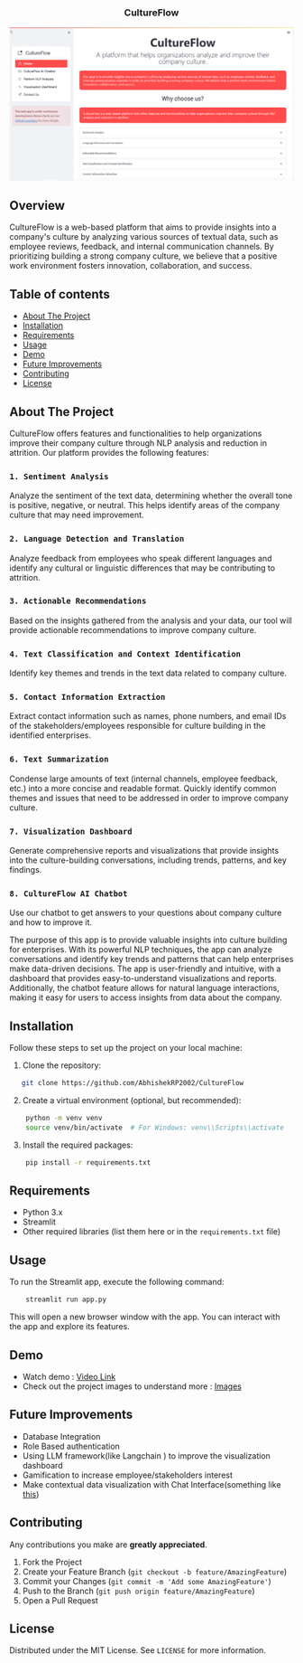 
 <h3 align="center">CultureFlow</h3>

![CultutrFlow Home Page](/dataset/img1.png)

## Overview
CultureFlow is a web-based platform that aims to provide insights into a company's culture by analyzing various sources of textual data, such as employee reviews, feedback, and internal communication channels. By prioritizing building a strong company culture, we believe that a positive work environment fosters innovation, collaboration, and success.

## Table of contents

- [About The Project](#About-The-Project)
- [Installation](#installation)
- [Requirements](#requirements)
- [Usage](#usage)
- [Demo](#demo)
- [Future Improvements](#improvements)
- [Contributing](#contributing)
- [License](#license)


<!-- ABOUT THE PROJECT -->
## About The Project
CultureFlow offers features and functionalities to help organizations improve their company culture through NLP analysis and reduction in attrition. Our platform provides the following features:

### ```1. Sentiment Analysis```
Analyze the sentiment of the text data, determining whether the overall tone is positive, negative, or neutral. This helps identify areas of the company culture that may need improvement.

### ```2. Language Detection and Translation```
Analyze feedback from employees who speak different languages and identify any cultural or linguistic differences that may be contributing to attrition.

### ```3. Actionable Recommendations```
Based on the insights gathered from the analysis and your data, our tool will provide actionable recommendations to improve company culture.

### ```4. Text Classification and Context Identification```
Identify key themes and trends in the text data related to company culture.

### ```5. Contact Information Extraction```
Extract contact information such as names, phone numbers, and email IDs of the stakeholders/employees responsible for culture building in the identified enterprises.

### ```6. Text Summarization```
Condense large amounts of text (internal channels, employee feedback, etc.) into a more concise and readable format. Quickly identify common themes and issues that need to be addressed in order to improve company culture.

### ```7. Visualization Dashboard```
Generate comprehensive reports and visualizations that provide insights into the culture-building conversations, including trends, patterns, and key findings.

### ```8. CultureFlow AI Chatbot```
Use our chatbot to get answers to your questions about company culture and how to improve it.

The purpose of this app is to provide valuable insights into culture building for enterprises. With its powerful NLP techniques, the app can analyze conversations and identify key trends and patterns that can help enterprises make data-driven decisions. The app is user-friendly and intuitive, with a dashboard that provides easy-to-understand visualizations and reports. Additionally, the chatbot feature allows for natural language interactions, making it easy for users to access insights from data about the company.

## Installation
Follow these steps to set up the project on your local machine:
1. Clone the repository:
```sh
   git clone https://github.com/AbhishekRP2002/CultureFlow
```
2. Create a virtual environment (optional, but recommended):
```sh
    python -m venv venv
    source venv/bin/activate  # For Windows: venv\\Scripts\\activate
```
3. Install the required packages:
```sh
    pip install -r requirements.txt
```

## Requirements
- Python 3.x
- Streamlit
- Other required libraries (list them here or in the `requirements.txt` file)

## Usage
To run the Streamlit app, execute the following command:
```sh
    streamlit run app.py
```
This will open a new browser window with the app. You can interact with the app and explore its features.

## Demo
- Watch demo : [Video Link](https://www.loom.com/share/0d19c5b38f3b421fb4a6f62a84a6aaa9)
- Check out the project images to understand more : [Images](https://github.com/AbhishekRP2002/CultureFlow/tree/master/dataset)

## Future Improvements
- Database Integration
- Role Based authentication 
- Using LLM framework(like Langchain ) to improve the visualization dashboard
- Gamification to increase employee/stakeholders interest
- Make contextual data visualization with Chat Interface(something like [this](https://www.vizgpt.ai/))

## Contributing
 Any contributions you make are **greatly appreciated**.

1. Fork the Project
2. Create your Feature Branch (`git checkout -b feature/AmazingFeature`)
3. Commit your Changes (`git commit -m 'Add some AmazingFeature'`)
4. Push to the Branch (`git push origin feature/AmazingFeature`)
5. Open a Pull Request



## License

Distributed under the MIT License. See `LICENSE` for more information.
